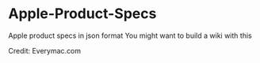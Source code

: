 # Apple-Product-Specs
Apple product specs in json format
You might want to build a wiki with this

Credit: Everymac.com
